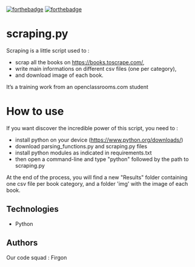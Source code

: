 [![forthebadge](https://forthebadge.com/images/badges/cc-0.svg)](https://forthebadge.com) [![forthebadge](https://forthebadge.com/images/badges/made-with-python.svg)](https://forthebadge.com)

# scraping.py

Scraping is a little script used to :
- scrap all the books on https://books.toscrape.com/,
- write main informations on different csv files (one per category), 
- and download image of each book.

It’s a training work from an openclassrooms.com student

# How to use
If you want discover the incredible power of this script, you need to :
- install python on your device (https://www.python.org/downloads/)
- download parsing_functions.py and scraping.py files
- install python modules as indicated in requirements.txt
- then open a command-line and type "python" followed by the path to scraping.py

At the end of the process, you will find a new "Results" folder containing one csv file per book category,
and a folder 'img' with the image of each book.

## Technologies
- Python

## Authors

Our code squad : Firgon
